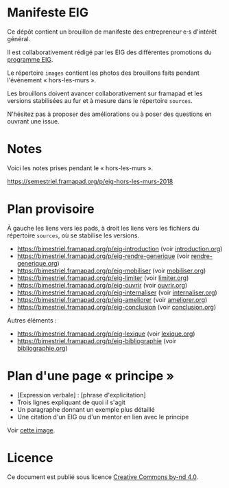# Manifeste EIG

Ce dépôt contient un brouillon de manifeste des entrepreneur·e·s
d'intérêt général.

Il est collaborativement rédigé par les EIG des différentes promotions
du [programme
EIG](https://entrepreneur-interet-general.etalab.gouv.fr).

Le répertoire `images` contient les photos des brouillons faits
pendant l'événement « hors-les-murs ».

Les brouillons doivent avancer collaborativement sur framapad et les
versions stabilisées au fur et à mesure dans le répertoire `sources`.

N'hésitez pas à proposer des améliorations ou à poser des questions en
ouvrant une issue.

# Notes

Voici les notes prises pendant le « hors-les-murs ».

https://semestriel.framapad.org/p/eig-hors-les-murs-2018

# Plan provisoire

À gauche les liens vers les pads, à droit les liens vers les fichiers
du répertoire `sources`, où se stabilise les versions.

- https://bimestriel.framapad.org/p/eig-introduction (voir [introduction.org](sources/introduction.org))
- https://bimestriel.framapad.org/p/eig-rendre-generique (voir [rendre-generique.org](sources/rendre-generique.org))
- https://bimestriel.framapad.org/p/eig-mobiliser (voir [mobiliser.org](sources/mobiliser.org))
- https://bimestriel.framapad.org/p/eig-limiter (voir [limiter.org](sources/limiter.org))
- https://bimestriel.framapad.org/p/eig-ouvrir (voir [ouvrir.org](sources/ouvrir.org))
- https://bimestriel.framapad.org/p/eig-internaliser (voir [internaliser.org](sources/internaliser.org))
- https://bimestriel.framapad.org/p/eig-ameliorer (voir [ameliorer.org](sources/ameliorer.org))
- https://bimestriel.framapad.org/p/eig-conclusion (voir [conclusion.org](sources/conclusion.org))

Autres éléments :

- https://bimestriel.framapad.org/p/eig-lexique (voir [lexique.org](sources/lexique.org))
- https://bimestriel.framapad.org/p/eig-bibliographie (voir [bibliographie.org](sources/bibliographie.org))

# Plan d'une page « principe »

- [Expression verbale] : [phrase d'explicitation]
- Trois lignes expliquant de quoi il s'agit
- Un paragraphe donnant un exemple plus détaillé
- Une citation d'un EIG ou d'un mentor en lien avec le principe

Voir [cette image](images/presentation-page-engagement.jpg).

# Licence

Ce document est publié sous licence [Creative Commons by-nd
4.0](https://creativecommons.org/licenses/by-nd/2.0/fr/).
